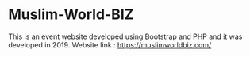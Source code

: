 # Muslim-World-BIZ
This is an event website developed using Bootstrap and PHP and it was developed in 2019. Website link : https://muslimworldbiz.com/
